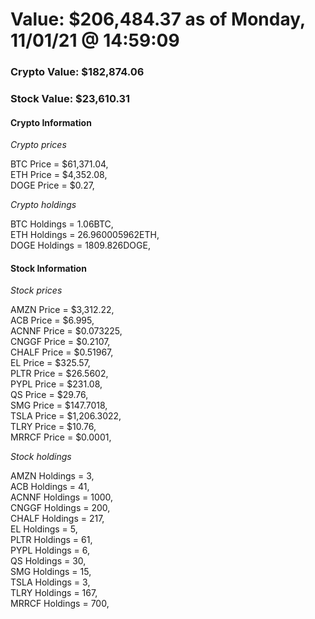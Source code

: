 # Value: $206,484.37 as of Monday, 11/01/21 @ 14:59:09 

### Crypto Value: $182,874.06

### Stock Value: $23,610.31

#### Crypto Information 
*Crypto prices* 

BTC Price = $61,371.04,  
ETH Price = $4,352.08,  
DOGE Price = $0.27,  


*Crypto holdings* 

BTC Holdings = 1.06BTC,  
ETH Holdings = 26.960005962ETH,  
DOGE Holdings = 1809.826DOGE,  


#### Stock Information 

*Stock prices* 

AMZN Price = $3,312.22,  
ACB Price = $6.995,  
ACNNF Price = $0.073225,  
CNGGF Price = $0.2107,  
CHALF Price = $0.51967,  
EL Price = $325.57,  
PLTR Price = $26.5602,  
PYPL Price = $231.08,  
QS Price = $29.76,  
SMG Price = $147.7018,  
TSLA Price = $1,206.3022,  
TLRY Price = $10.76,  
MRRCF Price = $0.0001,  


*Stock holdings* 

AMZN Holdings = 3,  
ACB Holdings = 41,  
ACNNF Holdings = 1000,  
CNGGF Holdings = 200,  
CHALF Holdings = 217,  
EL Holdings = 5,  
PLTR Holdings = 61,  
PYPL Holdings = 6,  
QS Holdings = 30,  
SMG Holdings = 15,  
TSLA Holdings = 3,  
TLRY Holdings = 167,  
MRRCF Holdings = 700,  



